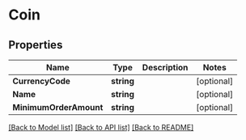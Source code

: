 # Coin

## Properties
Name | Type | Description | Notes
------------ | ------------- | ------------- | -------------
**CurrencyCode** | **string** |  | [optional] 
**Name** | **string** |  | [optional] 
**MinimumOrderAmount** | **string** |  | [optional] 

[[Back to Model list]](../README.md#documentation-for-models) [[Back to API list]](../README.md#documentation-for-api-endpoints) [[Back to README]](../README.md)


